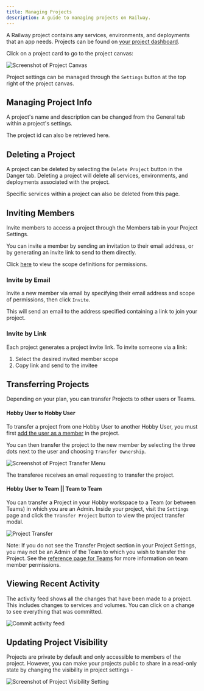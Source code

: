 ```yaml
---
title: Managing Projects
description: A guide to managing projects on Railway.
---
```


A Railway project contains any services, environments, and deployments that an app needs. Projects can be found on <a href="https://railway.com/dashboard" target="_blank">your project dashboard</a>.

Click on a project card to go to the project canvas:

<Image src="https://res.cloudinary.com/railway/image/upload/v1644620884/docs/ProjectPage_new_pa52tp.png"
alt="Screenshot of Project Canvas"
layout="responsive"
width={1377} height={823} quality={100} />

Project settings can be managed through the `Settings` button at the top right of the project canvas.

## Managing Project Info

A project's name and description can be changed from the General tab within a project's settings.

The project id can also be retrieved here.


## Deleting a Project

A project can be deleted by selecting the `Delete Project` button in the Danger tab. Deleting a project will delete all services, environments, and deployments associated with the project.

Specific services within a project can also be deleted from this page.

## Inviting Members

Invite members to access a project through the Members tab in your Project Settings.

You can invite a member by sending an invitation to their email address, or by generating an invite link to send to them directly.

Click [here](/reference/project-members#scope-of-permissions) to view the scope definitions for permissions.


### Invite by Email

Invite a new member via email by specifying their email address and scope of permissions, then click `Invite`.

This will send an email to the address specified containing a link to join your project.


### Invite by Link

Each project generates a project invite link. To invite someone via a link:

1. Select the desired invited member scope
2. Copy link and send to the invitee


## Transferring Projects

Depending on your plan, you can transfer Projects to other users or Teams.

#### Hobby User to Hobby User

To transfer a project from one Hobby User to another Hobby User, you must first [add the user as a member](#inviting-members) in the project.

You can then transfer the project to the new member by selecting the three dots next to the user and choosing `Transfer Ownership`.

<Image src="https://res.cloudinary.com/railway/image/upload/v1631917785/docs/project-transfer_iz4myn.png"
alt="Screenshot of Project Transfer Menu"
layout="intrinsic"
width={411} height={253} quality={80} />

The transferee receives an email requesting to transfer the project.

#### Hobby User to Team || Team to Team

You can transfer a Project in your Hobby workspace to a Team (or between Teams) in which you are an Admin.  Inside your project, visit the `Settings` page and click the `Transfer Project` button to view the project transfer modal.

<Image src="https://res.cloudinary.com/railway/image/upload/v1692378671/project-transfer_iukfwb.png" alt="Project Transfer" layout="responsive" height={968} width={1240} />

Note: If you do not see the Transfer Project section in your Project Settings, you may not be an Admin of the Team to which you wish to transfer the Project.  See the [reference page for Teams](/reference/teams#inviting-members) for more information on team member permissions.

## Viewing Recent Activity

The activity feed shows all the changes that have been made to a project. This includes changes to services and volumes. You can click on a change to see everything that was committed.

<Image src="https://res.cloudinary.com/railway/image/upload/v1702078916/docs/staged-changes/t16znkj2e7v88j5h4lb3.png"
            alt="Commit activity feed"
            layout="responsive"
            width={1273} height={777} quality={100} />

## Updating Project Visibility

Projects are private by default and only accessible to members of the project.  However, you can make your projects public to share in a read-only state by changing the visibility in project settings - 

<Image
src="https://res.cloudinary.com/railway/image/upload/v1663700589/docs/visible_vjqct8.png"
alt="Screenshot of Project Visibility Setting"
layout="intrinsic"
width={712} height={291} quality={80} />
